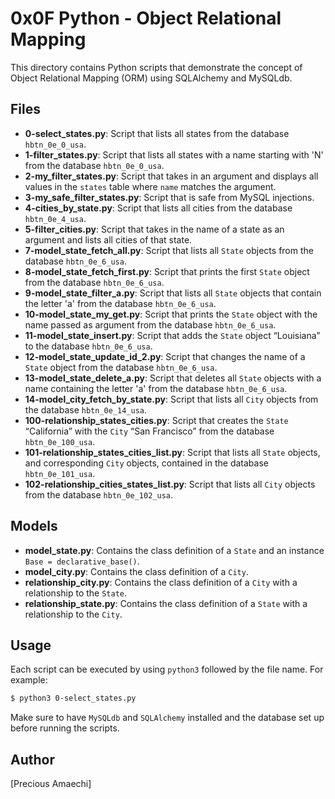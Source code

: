 # 0x0F Python - Object Relational Mapping

This directory contains Python scripts that demonstrate the concept of Object Relational Mapping (ORM) using SQLAlchemy and MySQLdb.

## Files

- **0-select_states.py**: Script that lists all states from the database `hbtn_0e_0_usa`.
- **1-filter_states.py**: Script that lists all states with a name starting with 'N' from the database `hbtn_0e_0_usa`.
- **2-my_filter_states.py**: Script that takes in an argument and displays all values in the `states` table where `name` matches the argument.
- **3-my_safe_filter_states.py**: Script that is safe from MySQL injections.
- **4-cities_by_state.py**: Script that lists all cities from the database `hbtn_0e_4_usa`.
- **5-filter_cities.py**: Script that takes in the name of a state as an argument and lists all cities of that state.
- **7-model_state_fetch_all.py**: Script that lists all `State` objects from the database `hbtn_0e_6_usa`.
- **8-model_state_fetch_first.py**: Script that prints the first `State` object from the database `hbtn_0e_6_usa`.
- **9-model_state_filter_a.py**: Script that lists all `State` objects that contain the letter 'a' from the database `hbtn_0e_6_usa`.
- **10-model_state_my_get.py**: Script that prints the `State` object with the name passed as argument from the database `hbtn_0e_6_usa`.
- **11-model_state_insert.py**: Script that adds the `State` object “Louisiana” to the database `hbtn_0e_6_usa`.
- **12-model_state_update_id_2.py**: Script that changes the name of a `State` object from the database `hbtn_0e_6_usa`.
- **13-model_state_delete_a.py**: Script that deletes all `State` objects with a name containing the letter 'a' from the database `hbtn_0e_6_usa`.
- **14-model_city_fetch_by_state.py**: Script that lists all `City` objects from the database `hbtn_0e_14_usa`.
- **100-relationship_states_cities.py**: Script that creates the `State` “California” with the `City` “San Francisco” from the database `hbtn_0e_100_usa`.
- **101-relationship_states_cities_list.py**: Script that lists all `State` objects, and corresponding `City` objects, contained in the database `hbtn_0e_101_usa`.
- **102-relationship_cities_states_list.py**: Script that lists all `City` objects from the database `hbtn_0e_102_usa`.

## Models

- **model_state.py**: Contains the class definition of a `State` and an instance `Base = declarative_base()`.
- **model_city.py**: Contains the class definition of a `City`.
- **relationship_city.py**: Contains the class definition of a `City` with a relationship to the `State`.
- **relationship_state.py**: Contains the class definition of a `State` with a relationship to the `City`.

## Usage

Each script can be executed by using `python3` followed by the file name. For example:

```bash
$ python3 0-select_states.py
```

Make sure to have `MySQLdb` and `SQLAlchemy` installed and the database set up before running the scripts.

## Author

[Precious Amaechi]
